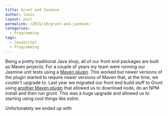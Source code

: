 ```yaml
---
title: Grunt and Jasmine
author: louis
layout: post
permalink: /2015/10/grunt-and-jasmine/
categories:
  - Programming
tags:
  - JavaScript
  - Programming
---
```

Being a pretty traditional Java shop, all of our front end packages are built as Maven projects. For a couple of years my team were running our Jasmine unit tests using a [Maven plugin](http://searls.github.io/jasmine-maven-plugin/). This worked but newer versions of the plugin started to require newer versions of Maven that, at the time, we couldn't upgrade to. Last year we migrated our front end build stuff to Grunt using [another Maven plugin](https://github.com/eirslett/frontend-maven-plugin) that allowed us to download node, do an NPM install and then run grunt. This was a huge upgrade and allowed us to starting using cool things like eslint.

Unfortunately we ended up with
